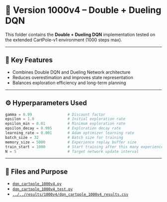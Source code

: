 # 🧠 Version 1000v4 – Double + Dueling DQN

This folder contains the **Double + Dueling DQN** implementation tested on the extended CartPole-v1 environment (1000 steps max).

---

## 📌 Key Features

- Combines Double DQN and Dueling Network architecture
- Reduces overestimation and improves state representation
- Balances exploration efficiency and long-term planning

---

## ⚙️ Hyperparameters Used
```python
gamma = 0.99                # Discount factor  
epsilon = 1.0               # Initial exploration rate  
epsilon_min = 0.01          # Minimum exploration rate  
epsilon_decay = 0.995       # Exploration decay rate  
learning_rate = 0.001       # Adam optimizer learning rate  
batch_size = 32             # Batch size for training  
memory_size = 5000          # Experience replay buffer size  
train_start = 1000          # Start training after this many experiences  
N = 5                       # Target network update interval  
```
---

## 📁 Files and Purpose

- [`dqn_cartpole_1000v4.py`](./dqn_cartpole_1000v4.py)  
- [`dqn_cartpole_1000v4_test.py`](./dqn_cartpole_1000v4_test.py)  
- [`../../results/1000v4/dqn_cartpole_1000v4_results.csv`](../results/1000v4/dqn_cartpole_1000v4_results.csv)
